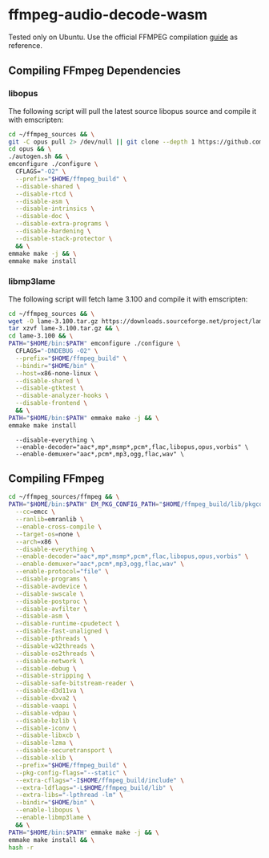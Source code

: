 # ffmpeg-audio-decode-wasm
Tested only on Ubuntu. Use the official FFMPEG compilation [guide](https://trac.ffmpeg.org/wiki/CompilationGuide/Ubuntu) as reference.

## Compiling FFmpeg Dependencies
### libopus
The following script will pull the latest source libopus source and compile it with emscripten:
```bash
cd ~/ffmpeg_sources && \
git -C opus pull 2> /dev/null || git clone --depth 1 https://github.com/xiph/opus.git && \
cd opus && \
./autogen.sh && \
emconfigure ./configure \
  CFLAGS="-O2" \
  --prefix="$HOME/ffmpeg_build" \
  --disable-shared \
  --disable-rtcd \
  --disable-asm \
  --disable-intrinsics \
  --disable-doc \
  --disable-extra-programs \
  --disable-hardening \
  --disable-stack-protector \
  && \
emmake make -j && \
emmake make install
```

### libmp3lame
The following script will fetch lame 3.100 and compile it with emscripten:
```bash
cd ~/ffmpeg_sources && \
wget -O lame-3.100.tar.gz https://downloads.sourceforge.net/project/lame/lame/3.100/lame-3.100.tar.gz && \
tar xzvf lame-3.100.tar.gz && \
cd lame-3.100 && \
PATH="$HOME/bin:$PATH" emconfigure ./configure \
  CFLAGS="-DNDEBUG -O2" \
  --prefix="$HOME/ffmpeg_build" \
  --bindir="$HOME/bin" \
  --host=x86-none-linux \
  --disable-shared \
  --disable-gtktest \
  --disable-analyzer-hooks \
  --disable-frontend \
  && \
PATH="$HOME/bin:$PATH" emmake make -j && \
emmake make install
```

```
  --disable-everything \
  --enable-decoder="aac*,mp*,msmp*,pcm*,flac,libopus,opus,vorbis" \
  --enable-demuxer="aac*,pcm*,mp3,ogg,flac,wav" \
```

## Compiling FFmpeg
```bash
cd ~/ffmpeg_sources/ffmpeg && \
PATH="$HOME/bin:$PATH" EM_PKG_CONFIG_PATH="$HOME/ffmpeg_build/lib/pkgconfig" emconfigure ./configure \
  --cc=emcc \
  --ranlib=emranlib \
  --enable-cross-compile \
  --target-os=none \
  --arch=x86 \
  --disable-everything \
  --enable-decoder="aac*,mp*,msmp*,pcm*,flac,libopus,opus,vorbis" \
  --enable-demuxer="aac*,pcm*,mp3,ogg,flac,wav" \
  --enable-protocol="file" \
  --disable-programs \
  --disable-avdevice \
  --disable-swscale \
  --disable-postproc \
  --disable-avfilter \
  --disable-asm \
  --disable-runtime-cpudetect \
  --disable-fast-unaligned \
  --disable-pthreads \
  --disable-w32threads \
  --disable-os2threads \
  --disable-network \
  --disable-debug \
  --disable-stripping \
  --disable-safe-bitstream-reader \
  --disable-d3d11va \
  --disable-dxva2 \
  --disable-vaapi \
  --disable-vdpau \
  --disable-bzlib \
  --disable-iconv \
  --disable-libxcb \
  --disable-lzma \
  --disable-securetransport \
  --disable-xlib \
  --prefix="$HOME/ffmpeg_build" \
  --pkg-config-flags="--static" \
  --extra-cflags="-I$HOME/ffmpeg_build/include" \
  --extra-ldflags="-L$HOME/ffmpeg_build/lib" \
  --extra-libs="-lpthread -lm" \
  --bindir="$HOME/bin" \
  --enable-libopus \
  --enable-libmp3lame \
  && \
PATH="$HOME/bin:$PATH" emmake make -j && \
emmake make install && \
hash -r
```